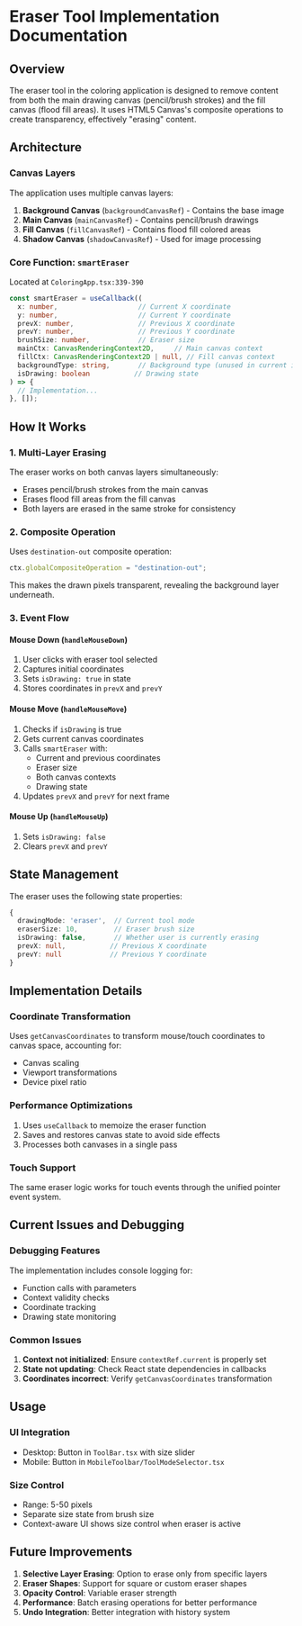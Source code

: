 # Eraser Tool Implementation Documentation

## Overview
The eraser tool in the coloring application is designed to remove content from both the main drawing canvas (pencil/brush strokes) and the fill canvas (flood fill areas). It uses HTML5 Canvas's composite operations to create transparency, effectively "erasing" content.

## Architecture

### Canvas Layers
The application uses multiple canvas layers:
1. **Background Canvas** (`backgroundCanvasRef`) - Contains the base image
2. **Main Canvas** (`mainCanvasRef`) - Contains pencil/brush drawings
3. **Fill Canvas** (`fillCanvasRef`) - Contains flood fill colored areas
4. **Shadow Canvas** (`shadowCanvasRef`) - Used for image processing

### Core Function: `smartEraser`
Located at `ColoringApp.tsx:339-390`

```typescript
const smartEraser = useCallback((
  x: number,                    // Current X coordinate
  y: number,                    // Current Y coordinate
  prevX: number,                // Previous X coordinate
  prevY: number,                // Previous Y coordinate
  brushSize: number,            // Eraser size
  mainCtx: CanvasRenderingContext2D,     // Main canvas context
  fillCtx: CanvasRenderingContext2D | null, // Fill canvas context
  backgroundType: string,       // Background type (unused in current implementation)
  isDrawing: boolean           // Drawing state
) => {
  // Implementation...
}, []);
```

## How It Works

### 1. Multi-Layer Erasing
The eraser works on both canvas layers simultaneously:
- Erases pencil/brush strokes from the main canvas
- Erases flood fill areas from the fill canvas
- Both layers are erased in the same stroke for consistency

### 2. Composite Operation
Uses `destination-out` composite operation:
```javascript
ctx.globalCompositeOperation = "destination-out";
```
This makes the drawn pixels transparent, revealing the background layer underneath.

### 3. Event Flow

#### Mouse Down (`handleMouseDown`)
1. User clicks with eraser tool selected
2. Captures initial coordinates
3. Sets `isDrawing: true` in state
4. Stores coordinates in `prevX` and `prevY`

#### Mouse Move (`handleMouseMove`)
1. Checks if `isDrawing` is true
2. Gets current canvas coordinates
3. Calls `smartEraser` with:
   - Current and previous coordinates
   - Eraser size
   - Both canvas contexts
   - Drawing state
4. Updates `prevX` and `prevY` for next frame

#### Mouse Up (`handleMouseUp`)
1. Sets `isDrawing: false`
2. Clears `prevX` and `prevY`

## State Management

The eraser uses the following state properties:
```typescript
{
  drawingMode: 'eraser',  // Current tool mode
  eraserSize: 10,         // Eraser brush size
  isDrawing: false,       // Whether user is currently erasing
  prevX: null,           // Previous X coordinate
  prevY: null            // Previous Y coordinate
}
```

## Implementation Details

### Coordinate Transformation
Uses `getCanvasCoordinates` to transform mouse/touch coordinates to canvas space, accounting for:
- Canvas scaling
- Viewport transformations
- Device pixel ratio

### Performance Optimizations
1. Uses `useCallback` to memoize the eraser function
2. Saves and restores canvas state to avoid side effects
3. Processes both canvases in a single pass

### Touch Support
The same eraser logic works for touch events through the unified pointer event system.

## Current Issues and Debugging

### Debugging Features
The implementation includes console logging for:
- Function calls with parameters
- Context validity checks
- Coordinate tracking
- Drawing state monitoring

### Common Issues
1. **Context not initialized**: Ensure `contextRef.current` is properly set
2. **State not updating**: Check React state dependencies in callbacks
3. **Coordinates incorrect**: Verify `getCanvasCoordinates` transformation

## Usage

### UI Integration
- Desktop: Button in `ToolBar.tsx` with size slider
- Mobile: Button in `MobileToolbar/ToolModeSelector.tsx`

### Size Control
- Range: 5-50 pixels
- Separate size state from brush size
- Context-aware UI shows size control when eraser is active

## Future Improvements

1. **Selective Layer Erasing**: Option to erase only from specific layers
2. **Eraser Shapes**: Support for square or custom eraser shapes
3. **Opacity Control**: Variable eraser strength
4. **Performance**: Batch erasing operations for better performance
5. **Undo Integration**: Better integration with history system